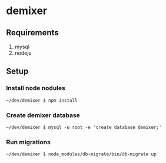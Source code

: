 # demixer

## Requirements

1. mysql
1. nodejs

## Setup

### Install node nodules

    ~/dev/demixer $ npm install

### Create demixer database

    ~/dev/demixer $ mysql -u root -e 'create database demixer;'

### Run migrations

    ~/dev/demixer $ node_modules/db-migrate/bin/db-migrate up
